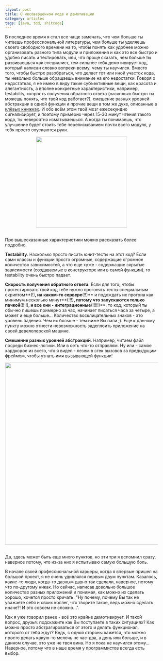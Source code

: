 ```yaml
---
layout: post
title: О несовершенном коде и демотивации
category: articles
tags: [java, tdd, shitcode]
---
```

В последнее время я стал все чаще замечать, что чем больше ты читаешь профессиональной литературы, чем больше ты уделяешь своего свободного времени на то, чтобы понять как удобнее можно организовать разного типа модули и приложения и как это все быстро и удобно писать и тестировать, или, что проще сказать, чем больше ты развиваешься как специалист, тем сильнее тебя демотивирует код, который написан словно вопреки всему, чему ты научился. Вместо того, чтобы быстро разобраться, что делает тот или иной участок кода, ты невольно больше обращаешь внимание на его недостатки. Говоря о недостатках, я не имею в виду такие субъективные вещи, как красота и элегантность, а вполне конкретные характеристики, например, testability, скорость получения обратного ответа (насколько быстро ты можешь понять, что твой код работает?), смешение разных уровней абстракции в одной функции и прочие вещи в том же духе, описанные в [клёвых книжках](http://www.ozon.ru/context/detail/id/5011068/). И обо всём этом твой мозг ежесекундно сигнализирует, и поэтому примерно через 15-30 минут чтения такого кода, ты невероятно изматываешься. А когда ты понимаешь, что улучшение будет стоить тебе переписыванием почти всего модуля, у тебя просто опускаются руки.

<div style="text-align: center">
	<img src = "http://i.imgur.com/M1I5Zev.jpg" style="width: 300px"/>
</div>
<br/>

Про вышесказанные характеристики можно рассказать более подробно.

**Testability**. Насколько просто писать юнит-тесты на этот код? Если сами классы и функции просто огромные, содержащие огромное количество зависимостей, а что еще хуже - содержащие скрытые зависимости (создаваемые в конструкторе или в самой функции), то testability очень быстро падает.

**Скорость получения обратного ответа**. Если для того, чтобы протестировать твой код тебе нужно прогонять тесты специальным скриптом**(!)**, на каком-то сервере**(!!)** и подождать их прогона как минимум несколько минут**(!!!)**, потому что запускаются только пачкой**(!!!!)**, и все они - интеграционные**(!!!!!)**, то код, который ты обычно пишешь примерно за час, начинает писаться часа за четыре, а может и еще больше... Количество восклицательных знаков - это уровень падения. Чем их больше - тем ниже Вы пали ;). Еще к данному пункту можно отнести невозможность задеплоить приложение на своей девелоперской машине.

**Смешение разных уровней абстракций**. Например, читаем файл посреди бизнес-логики. Или в сеть что-то отправлям. Ну или - самое хардкорое из всего, что я видел - лезем в стек вызовов за предыдущим фреймом, чтобы узнать имя вызывающей функции!

<div style="text-align: center">
	<img src="http://blog.typemock.com/wp-content/uploads/2012/01/legacy-code.jpg" style="width: 600px"/>
</div>
<br/>

Да, здесь может быть еще много пунктов, но эти три я вспомнил сразу, наверное потому, что из-за них я испытываю самую большую боль. 

В начале своей профессиональной карьеры, когда я впервые пришел на большой проект, я не очень удивлялся первым двум пунктам. Казалось, какие-то люди, когда-то давным давно так сделали, наверное, потому что по-другому никак. Но сейчас, написав довольно большое количество разных приложений и понимая, как можно их сделать хорошо, хочется просто кричать: "Ну почему, почему Вы так не уважаете себя и своих коллег, что творите такое, ведь можно сделать иначе?! И это совсем не сложно...".

Как я уже говорил ранее - всё это крайне демотивирует. И такой вопрос, друзья: подскажите как Вы поступаете в таких ситуациях? Как можно просто абстрагироваться от этого и делать функционал, которого от тебя ждут? Ведь, с одной стороны кажется, что можно просто делать какую-то мелочь не час-два, а день или больше, и в данном случае, это уже не твоя вина. Но я пока не научился этому... Наверное, потому что в наше время у программистов всегда есть выбор.